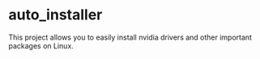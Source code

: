 # auto_installer
This project allows you to easily install nvidia drivers and other important packages on Linux.
